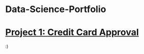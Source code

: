 # Data-Science-Portfolio
# [Project 1: Credit Card Approval](https://github.com/SamuelDS1/Data-Science-Portfolio) 
:)
